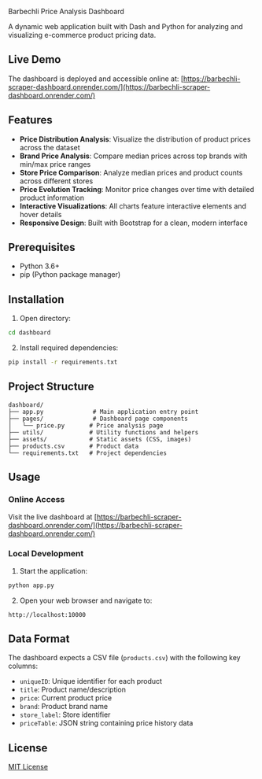 Barbechli Price Analysis Dashboard

A dynamic web application built with Dash and Python for analyzing and visualizing e-commerce product pricing data.

## Live Demo

The dashboard is deployed and accessible online at:
[https://barbechli-scraper-dashboard.onrender.com/](https://barbechli-scraper-dashboard.onrender.com/)

## Features

- **Price Distribution Analysis**: Visualize the distribution of product prices across the dataset
- **Brand Price Analysis**: Compare median prices across top brands with min/max price ranges
- **Store Price Comparison**: Analyze median prices and product counts across different stores
- **Price Evolution Tracking**: Monitor price changes over time with detailed product information
- **Interactive Visualizations**: All charts feature interactive elements and hover details
- **Responsive Design**: Built with Bootstrap for a clean, modern interface

## Prerequisites

- Python 3.6+
- pip (Python package manager)

## Installation

1. Open directory:
```bash
cd dashboard
```

2. Install required dependencies:
```bash
pip install -r requirements.txt
```

## Project Structure

```
dashboard/
├── app.py              # Main application entry point
├── pages/              # Dashboard page components
│   └── price.py       # Price analysis page
├── utils/             # Utility functions and helpers
├── assets/            # Static assets (CSS, images)
├── products.csv       # Product data
└── requirements.txt   # Project dependencies
```

## Usage

### Online Access
Visit the live dashboard at [https://barbechli-scraper-dashboard.onrender.com/](https://barbechli-scraper-dashboard.onrender.com/)

### Local Development
1. Start the application:
```bash
python app.py
```

2. Open your web browser and navigate to:
```
http://localhost:10000
```

## Data Format

The dashboard expects a CSV file (`products.csv`) with the following key columns:
- `uniqueID`: Unique identifier for each product
- `title`: Product name/description
- `price`: Current product price
- `brand`: Product brand name
- `store_label`: Store identifier
- `priceTable`: JSON string containing price history data

## License

[MIT License](LICENSE) 
